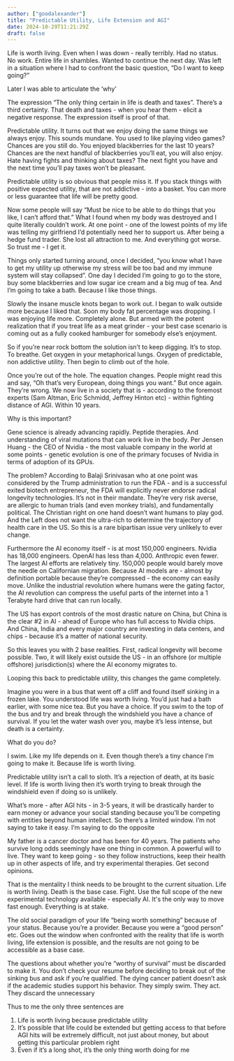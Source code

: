 ```yaml
---
author: ["goodalexander"]
title: "Predictable Utility, Life Extension and AGI"
date: 2024-10-29T11:21:29Z
draft: false
---
```


Life is worth living. Even when I was down - really terribly. Had no status. No work. Entire life in shambles. Wanted to continue the next day. Was left in a situation where I had to confront the basic question, “Do I want to keep going?”

Later I was able to articulate the ‘why’

The expression “The only thing certain in life is death and taxes”. There’s a third certainty. That death and taxes - when you hear them - elicit a negative response. The expression itself is proof of that.

Predictable utility. It turns out that we enjoy doing the same things we always enjoy. This sounds mundane. You used to like playing video games? Chances are you still do. You enjoyed blackberries for the last 10 years? Chances are the next handful of blackberries you’ll eat, you will also enjoy. Hate having fights and thinking about taxes? The next fight you have and the next time you’ll pay taxes won’t be pleasant.

Predictable utility is so obvious that people miss it. If you stack things with positive expected utility, that are not addictive - into a basket. You can more or less guarantee that life will be pretty good. 

Now some people will say “Must be nice to be able to do things that you like, I can’t afford that.” What I found when my body was destroyed and I quite literally couldn’t work. At one point - one of the lowest points of my life was telling my girlfriend I’d potentially need her to support us. After being a hedge fund trader. She lost all attraction to me. And everything got worse. So trust me - I get it.

Things only started turning around, once I decided, “you know what I have to get my utility up otherwise my stress will be too bad and my immune system will stay collapsed”. One day I decided I’m going to go to the store, buy some blackberries and low sugar ice cream and a big mug of tea. And I’m going to take a bath. Because I like those things.

Slowly the insane muscle knots began to work out. I began to walk outside more because I liked that. Soon my body fat percentage was dropping. I was enjoying life more. Completely alone. But armed with the potent realization that if you treat life as a meat grinder - your best case scenario is coming out as a fully cooked hamburger for somebody else’s enjoyment. 

So if you’re near rock bottom the solution isn’t to keep digging. It’s to stop. To breathe. Get oxygen in your metaphorical lungs. Oxygen of predictable, non addictive utility. Then begin to climb out of the hole.

Once you’re out of the hole. The equation changes. People might read this and say, “Oh that’s very European, doing things you want.”
But once again. They’re wrong. We now live in a society that is - according to the foremost experts (Sam Altman, Eric Schmidd, Jeffrey Hinton etc) - within fighting distance of AGI. Within 10 years. 

Why is this important?

Gene science is already advancing rapidly. Peptide therapies. And understanding of viral mutations that can work live in the body. Per Jensen Huang - the CEO of Nvidia - the most valuable company in the world at some points - genetic evolution is one of the primary focuses of Nvidia in terms of adoption of its GPUs. 

The problem? According to Balaji Srinivasan who at one point was considered by the Trump administration to run the FDA - and is a successful exited biotech entrepreneur, the FDA will explicitly never endorse radical longevity technologies. It’s not in their mandate. They’re very risk averse, are allergic to human trials (and even monkey trials), and fundamentally political. The Christian right on one hand doesn’t want humans to play god. And the Left does not want the ultra-rich to determine the trajectory of health care in the US. So this is a rare bipartisan issue very unlikely to ever change.

Furthermore the AI economy itself - is at most 150,000 engineers. Nvidia has 18,000 engineers. OpenAI has less than 4,000. Anthropic even fewer. The largest AI efforts are relatively tiny. 150,000 people would barely move the needle on Californian migration. Because AI models are - almost by definition portable because they’re compressed - the economy can easily move. Unlike the industrial revolution where humans were the gating factor, the AI revolution can compress the useful parts of the internet into a 1 Terabyte hard drive that can run locally. 

The US has export controls of the most drastic nature on China, but China is the clear #2 in AI - ahead of Europe who has full access to Nvidia chips. And China, India and every major country are investing in data centers, and chips - because it’s a matter of national security. 

So this leaves you with 2 base realities. First, radical longevity will become possible. Two, it will likely exist outside the US - in an offshore (or multiple offshore) jurisdiction(s) where the AI economy migrates to. 

Looping this back to predictable utility, this changes the game completely.

Imagine you were in a bus that went off a cliff and found itself sinking in a frozen lake. You understood life was worth living. You’d just had a bath earlier, with some nice tea. But you have a choice. If you swim to the top of the bus and try and break through the windshield you have a chance of survival. If you let the water wash over you, maybe it’s less intense, but death is a certainty.

What do you do?

I swim. Like my life depends on it. Even though there’s a tiny chance I’m going to make it. Because life is worth living.

Predictable utility isn’t a call to sloth. It’s a rejection of death, at its basic level. If life is worth living then it’s worth trying to break through the windshield even if doing so is unlikely.

What’s more - after AGI hits - in 3-5 years, it will be drastically harder to earn money or advance your social standing because you’ll be competing with entities beyond human intellect. So there’s a limited window. I’m not saying to take it easy. I’m saying to do the opposite 

My father is a cancer doctor and has been for 40 years. The patients who survive long odds seemingly have one thing in common. A powerful will to live. They want to keep going - so they follow instructions, keep their health up in other aspects of life, and try experimental therapies. Get second opinions.

That is the mentality I think needs to be brought to the current situation. Life is worth living. Death is the base case. Fight. Use the full scope of the new experimental technology available - especially AI. It's the only way to move fast enough. Everything is at stake. 

The old social paradigm of your life “being worth something” because of your status. Because you’re a provider. Because you were a “good person” etc. Goes out the window when confronted with the reality that life is worth living, life extension is possible, and the results are not going to be accessible as a base case. 

The questions about whether you’re “worthy of survival” must be discarded to make it. You don’t check your resume before deciding to break out of the sinking bus and ask if you’re qualified. The dying cancer patient doesn’t ask if the academic studies support his behavior. They simply swim. They act. They discard the unnecessary

Thus to me the only three sentences are
1. Life is worth living because predictable utility
2. It’s possible that life could be extended but getting access to that before AGI hits will be extremely difficult, not just about money, but about getting this particular problem right
3. Even if it’s a long shot, it’s the only thing worth doing for me
